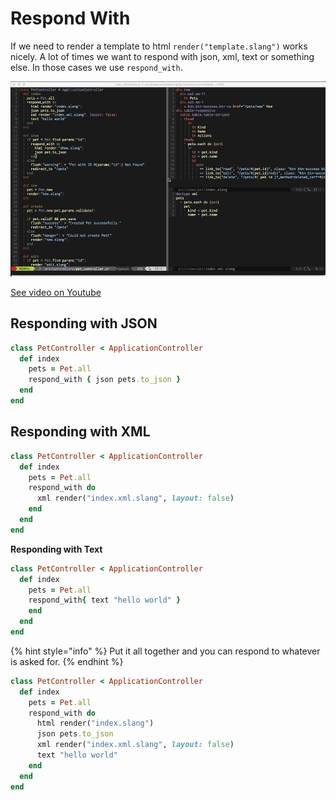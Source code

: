 # Respond With

If we need to render a template to html `render("template.slang")` works nicely. A lot of times we want to respond with json, xml, text or something else. In those cases we use `respond_with`.

![Respond\_with Demo](https://raw.githubusercontent.com/amberframework/site-assets/master/videos/responding-to-multiple-response-types.gif?raw=true)

[See video on Youtube](https://www.youtube.com/watch?v=6KNjWDRUo_c)

## Responding with JSON

```ruby
class PetController < ApplicationController
  def index
    pets = Pet.all
    respond_with { json pets.to_json }
  end
end
```

## Responding with XML

```ruby
class PetController < ApplicationController
  def index
    pets = Pet.all
    respond_with do
      xml render("index.xml.slang", layout: false)
    end
  end
end
```

**Responding with Text**

```ruby
class PetController < ApplicationController
  def index
    pets = Pet.all
    respond_with{ text "hello world" }
    end
  end
end
```

{% hint style="info" %}
Put it all together and you can respond to whatever is asked for.
{% endhint %}

```ruby
class PetController < ApplicationController
  def index
    pets = Pet.all
    respond_with do
      html render("index.slang")
      json pets.to_json
      xml render("index.xml.slang", layout: false)
      text "hello world"
    end
  end
end
```

